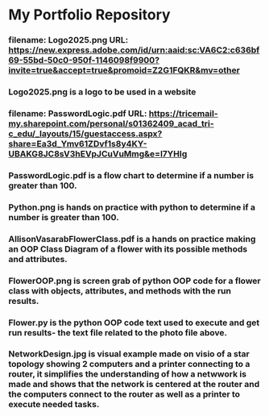 # My Portfolio Repository
### filename: Logo2025.png URL: https://new.express.adobe.com/id/urn:aaid:sc:VA6C2:c636bf69-55bd-50c0-950f-1146098f9900?invite=true&accept=true&promoid=Z2G1FQKR&mv=other
### Logo2025.png is a logo to be used in a website
### filename: PasswordLogic.pdf URL: https://tricemail-my.sharepoint.com/personal/s01362409_acad_tri-c_edu/_layouts/15/guestaccess.aspx?share=Ea3d_Ymv61ZDvf1s8y4KY-UBAKG8JC8sV3hEVpJCuVuMmg&e=l7YHIg
### PasswordLogic.pdf is a flow chart to determine if a number is greater than 100.
### Python.png is hands on practice with python to determine if a number is greater than 100.
### AllisonVasarabFlowerClass.pdf is a hands on practice making an OOP Class Diagram of a flower with its possible methods and attributes.
### FlowerOOP.png is screen grab of python OOP code for a flower class with objects, attributes, and methods with the run results.
### Flower.py is the python OOP code text used to execute and get run results- the text file related to the photo file above.
### NetworkDesign.jpg is visual example made on visio of a star topology showing 2 computers and a printer connecting to a router, it simplifies the understanding of how a netwwork is made and shows that the network is centered at the router and the computers connect to the router as well as a printer to execute needed tasks. 
